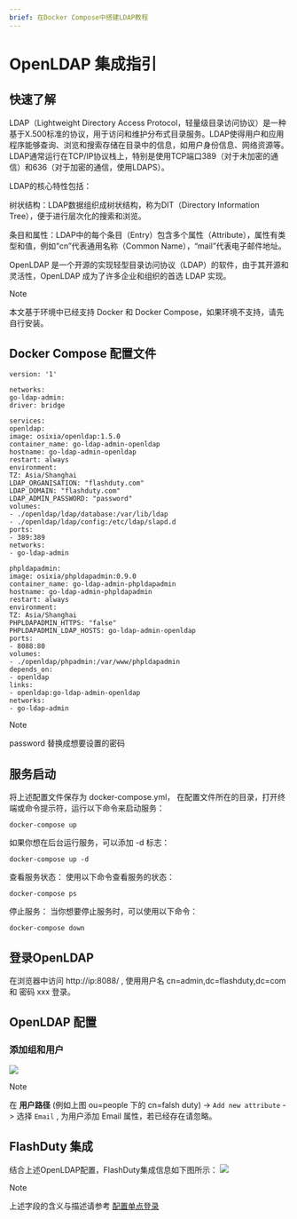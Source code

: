 ```yaml
---
brief: 在Docker Compose中搭建LDAP教程
---
```


# OpenLDAP 集成指引

## 快速了解

LDAP（Lightweight Directory Access Protocol，轻量级目录访问协议）是一种基于X.500标准的协议，用于访问和维护分布式目录服务。LDAP使得用户和应用程序能够查询、浏览和搜索存储在目录中的信息，如用户身份信息、网络资源等。LDAP通常运行在TCP/IP协议栈上，特别是使用TCP端口389（对于未加密的通信）和636（对于加密的通信，使用LDAPS）。

LDAP的核心特性包括：

树状结构：LDAP数据组织成树状结构，称为DIT（Directory Information Tree），便于进行层次化的搜索和浏览。

条目和属性：LDAP中的每个条目（Entry）包含多个属性（Attribute），属性有类型和值，例如“cn”代表通用名称（Common Name），“mail”代表电子邮件地址。

OpenLDAP 是一个开源的实现轻型目录访问协议（LDAP）的软件，由于其开源和灵活性，OpenLDAP 成为了许多企业和组织的首选 LDAP 实现。

> [!NOTE]
> 本文基于环境中已经支持 Docker 和 Docker Compose，如果环境不支持，请先自行安装。

## Docker Compose 配置文件
```
version: '1'

networks:
go-ldap-admin:
driver: bridge

services:
openldap:
image: osixia/openldap:1.5.0
container_name: go-ldap-admin-openldap
hostname: go-ldap-admin-openldap
restart: always
environment:
TZ: Asia/Shanghai
LDAP_ORGANISATION: "flashduty.com"
LDAP_DOMAIN: "flashduty.com"
LDAP_ADMIN_PASSWORD: "password"
volumes:
- ./openldap/ldap/database:/var/lib/ldap
- ./openldap/ldap/config:/etc/ldap/slapd.d
ports:
- 389:389
networks:
- go-ldap-admin

phpldapadmin:
image: osixia/phpldapadmin:0.9.0
container_name: go-ldap-admin-phpldapadmin
hostname: go-ldap-admin-phpldapadmin
restart: always
environment:
TZ: Asia/Shanghai
PHPLDAPADMIN_HTTPS: "false"
PHPLDAPADMIN_LDAP_HOSTS: go-ldap-admin-openldap
ports:
- 8088:80
volumes:
- ./openldap/phpadmin:/var/www/phpldapadmin
depends_on:
- openldap
links:
- openldap:go-ldap-admin-openldap
networks:
- go-ldap-admin

```

> [!NOTE]
> password 替换成想要设置的密码

## 服务启动
将上述配置文件保存为 docker-compose.yml， 在配置文件所在的目录，打开终端或命令提示符，运行以下命令来启动服务：
```
docker-compose up
```

如果你想在后台运行服务，可以添加 -d 标志：
```
docker-compose up -d
```

查看服务状态：
使用以下命令查看服务的状态：
```
docker-compose ps
```

停止服务：
当你想要停止服务时，可以使用以下命令：
```
docker-compose down
```

## 登录OpenLDAP
在浏览器中访问 http://ip:8088/ , 使用用户名 cn=admin,dc=flashduty,dc=com 和 密码 xxx 登录。

## OpenLDAP 配置
### 添加组和用户

![](https://fc.3ti.site/zh/flashduty/mixin/single_sign_on/openldap/1.avif)

> [!NOTE]
> 在 __用户路径__ (例如上图 ou=people 下的  cn=falsh duty) -> `Add new attribute` -> 选择 `Email` , 为用户添加 Email 属性，若已经存在请忽略。

## FlashDuty 集成
结合上述OpenLDAP配置，FlashDuty集成信息如下图所示：
![](https://fc.3ti.site/zh/flashduty/mixin/single_sign_on/openldap/2.avif)

> [!NOTE]
> 上述字段的含义与描述请参考 [配置单点登录](/feature/single_sign_on)